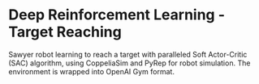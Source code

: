 # Deep Reinforcement Learning - Target Reaching
Sawyer robot learning to reach a target with paralleled Soft Actor-Critic (SAC) algorithm, using CoppeliaSim and PyRep for robot simulation. The environment is wrapped into OpenAI Gym format.
